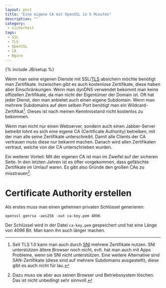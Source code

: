 ```yaml
---
layout: post
title: "Eine eigene CA mit OpenSSL in 5 Minuten"
description: ""
category: 
 - sicherheit
tags:
 - SSL
 - TLS
 - OpenSSL
 - CA
 - Nginx
---
```

{% include JB/setup %}

Wenn man seine eigenen Dienste mit SSL/[TLS] absichern möchte benötigt man Zertifikate. Inzwischen
gibt es auch kostenlose Zertifikate, diese haben aber Einschränkungen. Wenn man dynDNS verwendet bekommt
man keine offizellen Zertifikate, da man nicht der Eigentümer der Domain ist. Oft hat jeder Dienst, den man
anbietet auch einen eigene Subdomain. Wenn man mehrere Subdomains auf dem selben Port benötigt man ein
Wildcard-Zertifikat[^1]. Dieses ist nach meinen Kenntnisstand nicht kostenlos zu bekommen.

Wenn man nicht nur einen Webserver, sondern auch einen Jabber-Server betreibt lohnt es sich eine eigene
CA (Certificate Authority) betreiben, mit der man alle seine Zertifikate unterschreibt. Damit alle Clients
der CA vertrauen muss diese nur bekannt machen. Danach wird allen Zertifikaten vertraut, welche von der CA
unterschrieben wurden.

Ein weiterer Vorteil: Mit der eigenen CA ist man im Zweifel auf der sicheren Seite. In den letzten Jahren
ist es öfter vorgekommen, dass gefälschte Zertifikate im Umlauf waren. Es gibt also Gründe den großen
CAs zu misstrauen[^2].

# Certificate Authority erstellen

Als erstes muss man einen geheimen privaten Schlüssel generieren:

```
openssl genrsa -aes256 -out ca-key.pem 4096
```

Der Schlüssel wird in der Datei `ca-key.pem` gespeichert und hat eine Länge von 4096 Bit. Man kann ihn
auch länger machen.


[^1]: Seit TLS 1.0 kann man auch durch [SNI] mehrere Zertifikate nutzen. SNI unterstützen ältere Browser noch nicht, evtl. hat man auch mit Apps Probleme,
wenn sie SNI nicht unterstützen. Eine weitere Alternative sind SAN-Zertifikate (diese sind auf mehrere Subdomains ausgestellt), diese gibt es auch nicht für lau.
[^2]: Dazu muss sie aber aus seinen Browser und Betriebssystem löschen. Das ist nicht unbedingt sehr sinnvoll.

[TLS]: https://de.wikipedia.org/wiki/Transport_Layer_Security
[SNI]: https://de.wikipedia.org/wiki/Server_Name_Indication
